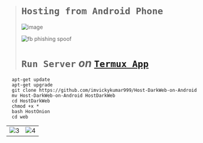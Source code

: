 ># `Hosting from Android Phone`
>
>![image](https://github.com/imvickykumar999/Host-DarkWeb-on-Android/assets/50515418/643557fc-6ef6-43b1-9d5e-34122719cdc3)
>
>![fb phishing spoof](https://github.com/imvickykumar999/Host-DarkWeb-on-Android/assets/50515418/1a391517-9cb0-4382-b528-d3aa5349f5f0)
>
># `Run Server` *on* [`Termux App`](https://play.google.com/store/apps/details?id=com.termux&pcampaignid=web_share) 

      apt-get update
      apt-get upgrade
      git clone https://github.com/imvickykumar999/Host-DarkWeb-on-Android
      mv Host-DarkWeb-on-Android HostDarkWeb
      cd HostDarkWeb
      chmod +x *
      bash HostOnion
      cd web

<table>
<tr>
<td><img src="https://github.com/imvickykumar999/Host-DarkWeb-on-Android/assets/50515418/1bbda067-758e-43f5-b697-afa11e3ea9b0" alt="3"></td>
<td><img src="https://github.com/imvickykumar999/Host-DarkWeb-on-Android/assets/50515418/e51c4179-16fc-43b2-a396-a11db7632c62" alt="4"></td>
</tr>
</table>

